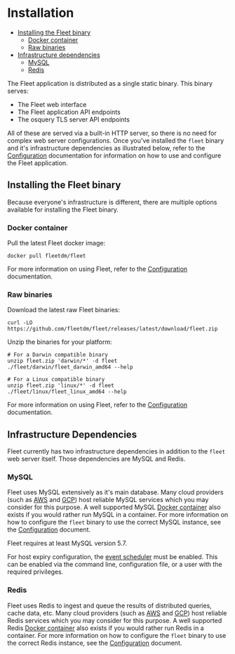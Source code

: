 # Installation
- [Installing the Fleet binary](#installing-the-fleet-binary)
  - [Docker container](#docker-container)
  - [Raw binaries](#raw-binaries)
- [Infrastructure dependencies](#infrastructure-dependencies)
	- [MySQL](#mysql)
  - [Redis](#redis)

The Fleet application is distributed as a single static binary. This binary serves:

- The Fleet web interface
- The Fleet application API endpoints
- The osquery TLS server API endpoints

All of these are served via a built-in HTTP server, so there is no need for complex web server configurations. Once you've installed the `fleet` binary and it's infrastructure dependencies as illustrated below, refer to the [Configuration](./2-Configuration.md) documentation for information on how to use and configure the Fleet application.

## Installing the Fleet binary

Because everyone's infrastructure is different, there are multiple options available for installing the Fleet binary.

### Docker container

Pull the latest Fleet docker image:

```
docker pull fleetdm/fleet
```

For more information on using Fleet, refer to the [Configuration](./2-Configuration.md) documentation.

### Raw binaries

Download the latest raw Fleet binaries:

```
curl -LO https://github.com/fleetdm/fleet/releases/latest/download/fleet.zip
```

Unzip the binaries for your platform:

```
# For a Darwin compatible binary
unzip fleet.zip 'darwin/*' -d fleet
./fleet/darwin/fleet_darwin_amd64 --help

# For a Linux compatible binary
unzip fleet.zip 'linux/*' -d fleet
./fleet/linux/fleet_linux_amd64 --help
```

For more information on using Fleet, refer to the [Configuration](./2-Configuration.md) documentation.

## Infrastructure Dependencies

Fleet currently has two infrastructure dependencies in addition to the `fleet` web server itself. Those dependencies are MySQL and Redis.

### MySQL

Fleet uses MySQL extensively as it's main database. Many cloud providers (such as [AWS](https://aws.amazon.com/rds/mysql/) and [GCP](https://cloud.google.com/sql/)) host reliable MySQL services which you may consider for this purpose. A well supported MySQL [Docker container](https://hub.docker.com/_/mysql/) also exists if you would rather run MySQL in a container. For more information on how to configure the `fleet` binary to use the correct MySQL instance, see the [Configuration](./2-Configuration.md) document.

Fleet requires at least MySQL version 5.7.

For host expiry configuration, the [event scheduler](https://dev.mysql.com/doc/refman/5.7/en/events-overview.html) must be enabled. This can be enabled via the command line, configuration file, or a user with the required privileges.

### Redis

Fleet uses Redis to ingest and queue the results of distributed queries, cache data, etc. Many cloud providers (such as [AWS](https://aws.amazon.com/elasticache/) and [GCP](https://console.cloud.google.com/launcher/details/click-to-deploy-images/redis)) host reliable Redis services which you may consider for this purpose. A well supported Redis [Docker container](https://hub.docker.com/_/redis/) also exists if you would rather run Redis in a container. For more information on how to configure the `fleet` binary to use the correct Redis instance, see the [Configuration](./2-Configuration.md) document.
